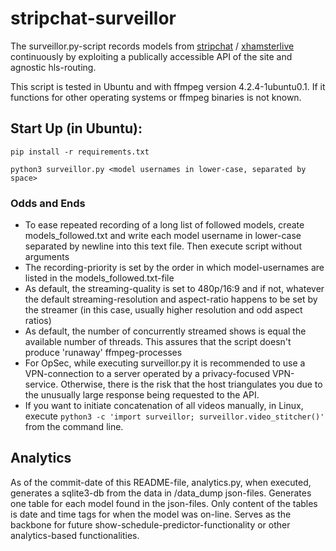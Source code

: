 # stripchat-surveillor

The surveillor.py-script records models from [stripchat](https://stripchat.com/) / [xhamsterlive](https://xhamsterlive.com/) continuously by exploiting a publically accessible API of the site and agnostic hls-routing.

This script is tested in Ubuntu and with ffmpeg version 4.2.4-1ubuntu0.1. If it functions for other operating systems or ffmpeg binaries is not known.

## Start Up (in Ubuntu):

```console
pip install -r requirements.txt
```

```console
python3 surveillor.py <model usernames in lower-case, separated by space>
```

### Odds and Ends

* To ease repeated recording of a long list of followed models, create models_followed.txt and write each model username in lower-case separated by newline into this text file. Then execute script without arguments
* The recording-priority is set by the order in which model-usernames are listed in the models_followed.txt-file
* As default, the streaming-quality is set to 480p/16:9 and if not, whatever the default streaming-resolution and aspect-ratio happens to be set by the streamer (in this case, usually higher resolution and odd aspect ratios)
* As default, the number of concurrently streamed shows is equal the available number of threads. This assures that the script doesn't produce 'runaway' ffmpeg-processes
* For OpSec, while executing surveillor.py it is recommended to use a VPN-connection to a server operated by a privacy-focused VPN-service. Otherwise, there is the risk that the host triangulates you due to the unusually large response being requested to the API.
* If you want to initiate concatenation of all videos manually, in Linux, execute `python3 -c 'import surveillor; surveillor.video_stitcher()'` from the command line.

## Analytics

As of the commit-date of this README-file, analytics.py, when executed, generates a sqlite3-db from the data in /data_dump json-files. Generates one table for each model found in the json-files. Only content of the tables is date and time tags for when the model was on-line. Serves as the backbone for future show-schedule-predictor-functionality or other analytics-based functionalities.
